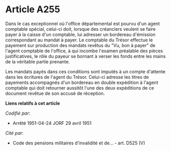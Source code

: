 # Article A255

Dans le cas exceptionnel où l'office départemental est pourvu d'un agent comptable spécial, celui-ci doit, lorsque des
créanciers veulent se faire payer à la caisse d'un comptable, lui adresser un bordereau d'émission correspondant au mandat à
payer. Le comptable du Trésor effectue le payement sur production des mandats revêtus du "Vu, bon à payer" de l'agent
comptable de l'office, à qui incombe l'examen préalable des pièces justificatives, le rôle du payeur se bornant à verser les
fonds entre les mains de la véritable partie prenante.

Les mandats payés dans ces conditions sont imputés à un compte d'attente dans les écritures de l'agent du Trésor. Celui-ci
adresse les titres de payements accompagnés d'un bordereau en double expédition à l'agent comptable qui doit retourner
aussitôt l'une des deux expéditions de ce document revêtue de son accusé de réception.

**Liens relatifs à cet article**

_Codifié par_:

  - Arrêté 1951-04-24 JORF 29 avril 1951

_Cité par_:

  - Code des pensions militaires d'invalidité et de... - art. D525 (V)
